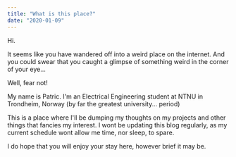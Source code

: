 ```yaml
---
title: "What is this place?"
date: "2020-01-09"
---
```


Hi.

It seems like you have wandered off into a weird place on the internet. And you could swear that you caught a glimpse of something weird in the corner of your eye...

Well, fear not!

My name is Patric. I'm an Electrical Engineering student at NTNU in Trondheim, Norway (by far the greatest university... period)

This is a place where I'll be dumping my thoughts on my projects and other things that fancies my interest. I wont be updating this blog regularly, as my current schedule wont allow me time, nor sleep, to spare.

I do hope that you will enjoy your stay here, however brief it may be.

